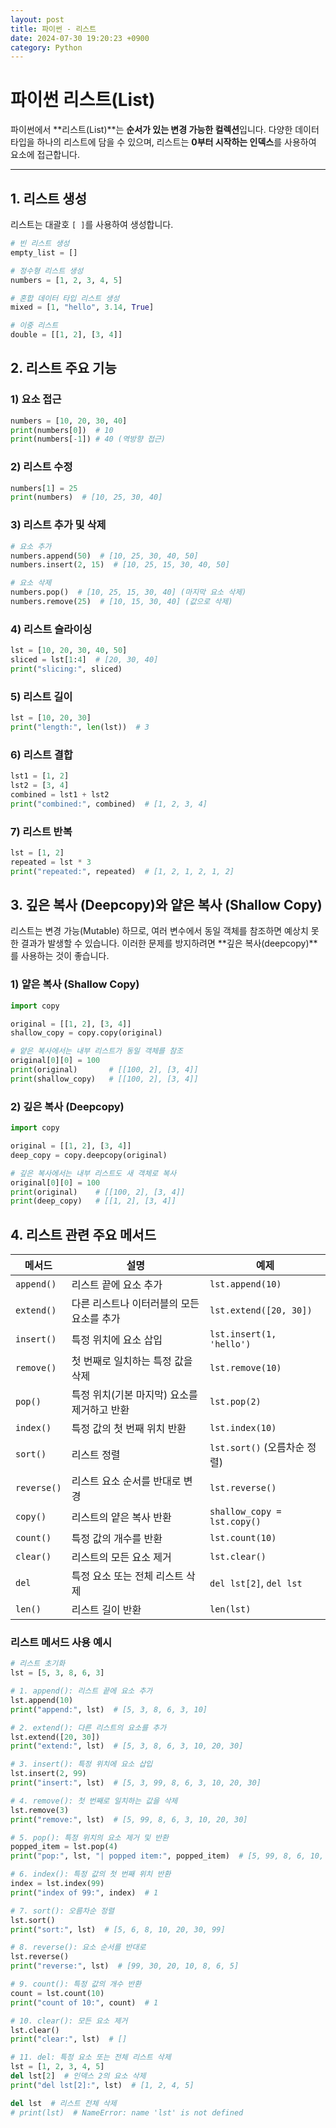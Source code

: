 ```yaml
---
layout: post
title: 파이썬 - 리스트
date: 2024-07-30 19:20:23 +0900
category: Python
---
```

# 파이썬 리스트(List)

파이썬에서 **리스트(List)**는 **순서가 있는 변경 가능한 컬렉션**입니다. 다양한 데이터 타입을 하나의 리스트에 담을 수 있으며, 리스트는 **0부터 시작하는 인덱스**를 사용하여 요소에 접근합니다.

---

## 1. 리스트 생성
리스트는 대괄호 `[ ]`를 사용하여 생성합니다.

```python
# 빈 리스트 생성
empty_list = []

# 정수형 리스트 생성
numbers = [1, 2, 3, 4, 5]

# 혼합 데이터 타입 리스트 생성
mixed = [1, "hello", 3.14, True]

# 이중 리스트
double = [[1, 2], [3, 4]]
```

## 2. 리스트 주요 기능

### 1) 요소 접근
```python
numbers = [10, 20, 30, 40]
print(numbers[0])  # 10
print(numbers[-1]) # 40 (역방향 접근)
```

### 2) 리스트 수정
```python
numbers[1] = 25
print(numbers)  # [10, 25, 30, 40]
```

### 3) 리스트 추가 및 삭제
```python
# 요소 추가
numbers.append(50)  # [10, 25, 30, 40, 50]
numbers.insert(2, 15)  # [10, 25, 15, 30, 40, 50]

# 요소 삭제
numbers.pop()  # [10, 25, 15, 30, 40] (마지막 요소 삭제)
numbers.remove(25)  # [10, 15, 30, 40] (값으로 삭제)
```

### 4) 리스트 슬라이싱

```python
lst = [10, 20, 30, 40, 50]
sliced = lst[1:4]  # [20, 30, 40]
print("slicing:", sliced)
```

### 5) 리스트 길이
```python
lst = [10, 20, 30]
print("length:", len(lst))  # 3
```

### 6) 리스트 결합
```python
lst1 = [1, 2]
lst2 = [3, 4]
combined = lst1 + lst2
print("combined:", combined)  # [1, 2, 3, 4]
```

### 7) 리스트 반복
```python
lst = [1, 2]
repeated = lst * 3
print("repeated:", repeated)  # [1, 2, 1, 2, 1, 2]
```

## 3. 깊은 복사 (Deepcopy)와 얕은 복사 (Shallow Copy)

리스트는 변경 가능(Mutable) 하므로, 여러 변수에서 동일 객체를 참조하면 예상치 못한 결과가 발생할 수 있습니다.
이러한 문제를 방지하려면 **깊은 복사(deepcopy)**를 사용하는 것이 좋습니다.

### 1) 얕은 복사 (Shallow Copy)

```python
import copy

original = [[1, 2], [3, 4]]
shallow_copy = copy.copy(original)

# 얕은 복사에서는 내부 리스트가 동일 객체를 참조
original[0][0] = 100
print(original)       # [[100, 2], [3, 4]]
print(shallow_copy)   # [[100, 2], [3, 4]]
```

### 2) 깊은 복사 (Deepcopy)

```python
import copy

original = [[1, 2], [3, 4]]
deep_copy = copy.deepcopy(original)

# 깊은 복사에서는 내부 리스트도 새 객체로 복사
original[0][0] = 100
print(original)    # [[100, 2], [3, 4]]
print(deep_copy)   # [[1, 2], [3, 4]]
```

## 4. 리스트 관련 주요 메서드

| 메서드         | 설명                                  | 예제                             |
|----------------|--------------------------------------|---------------------------------|
| `append()`     | 리스트 끝에 요소 추가                  | `lst.append(10)`                |
| `extend()`     | 다른 리스트나 이터러블의 모든 요소를 추가   | `lst.extend([20, 30])`          |
| `insert()`     | 특정 위치에 요소 삽입                  | `lst.insert(1, 'hello')`        |
| `remove()`     | 첫 번째로 일치하는 특정 값을 삭제        | `lst.remove(10)`                |
| `pop()`        | 특정 위치(기본 마지막) 요소를 제거하고 반환  | `lst.pop(2)`                    |
| `index()`      | 특정 값의 첫 번째 위치 반환             | `lst.index(10)`                 |
| `sort()`       | 리스트 정렬                           | `lst.sort()` (오름차순 정렬)     |
| `reverse()`    | 리스트 요소 순서를 반대로 변경           | `lst.reverse()`                 |
| `copy()`       | 리스트의 얕은 복사 반환               | `shallow_copy = lst.copy()`     |
| `count()`      | 특정 값의 개수를 반환                 | `lst.count(10)`                 |
| `clear()`      | 리스트의 모든 요소 제거               | `lst.clear()`                   |
| `del`          | 특정 요소 또는 전체 리스트 삭제         | `del lst[2]`, `del lst`         |
| `len()`        | 리스트 길이 반환                      | `len(lst)`                      |

### 리스트 메서드 사용 예시
```python
# 리스트 초기화
lst = [5, 3, 8, 6, 3]

# 1. append(): 리스트 끝에 요소 추가
lst.append(10)
print("append:", lst)  # [5, 3, 8, 6, 3, 10]

# 2. extend(): 다른 리스트의 요소를 추가
lst.extend([20, 30])
print("extend:", lst)  # [5, 3, 8, 6, 3, 10, 20, 30]

# 3. insert(): 특정 위치에 요소 삽입
lst.insert(2, 99)
print("insert:", lst)  # [5, 3, 99, 8, 6, 3, 10, 20, 30]

# 4. remove(): 첫 번째로 일치하는 값을 삭제
lst.remove(3)
print("remove:", lst)  # [5, 99, 8, 6, 3, 10, 20, 30]

# 5. pop(): 특정 위치의 요소 제거 및 반환
popped_item = lst.pop(4)
print("pop:", lst, "| popped item:", popped_item)  # [5, 99, 8, 6, 10, 20, 30] | popped item: 3

# 6. index(): 특정 값의 첫 번째 위치 반환
index = lst.index(99)
print("index of 99:", index)  # 1

# 7. sort(): 오름차순 정렬
lst.sort()
print("sort:", lst)  # [5, 6, 8, 10, 20, 30, 99]

# 8. reverse(): 요소 순서를 반대로
lst.reverse()
print("reverse:", lst)  # [99, 30, 20, 10, 8, 6, 5]

# 9. count(): 특정 값의 개수 반환
count = lst.count(10)
print("count of 10:", count)  # 1

# 10. clear(): 모든 요소 제거
lst.clear()
print("clear:", lst)  # []

# 11. del: 특정 요소 또는 전체 리스트 삭제
lst = [1, 2, 3, 4, 5]
del lst[2]  # 인덱스 2의 요소 삭제
print("del lst[2]:", lst)  # [1, 2, 4, 5]

del lst  # 리스트 전체 삭제
# print(lst)  # NameError: name 'lst' is not defined
```